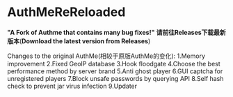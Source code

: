 # AuthMeReReloaded
**"A Fork of Authme that contains many bug fixes!"**
**请前往Releases下载最新版本**(**Download the latest version from Releases**)




Changes to the original AuthMe(相较于原版AuthMe的变化):
1.Memory improvement
2.Fixed GeoIP database
3.Hook floodgate
4.Choose the best performance method by server brand
5.Anti ghost player
6.GUI captcha for unregistered players
7.Block unsafe passwords by querying API
8.Self hash check to prevent jar virus infection
9.Updater
